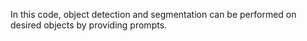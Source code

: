 In this code, object detection and segmentation can be performed on desired objects by providing prompts.
